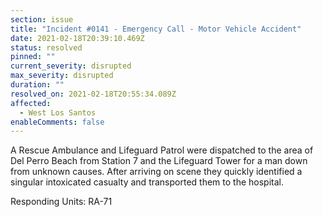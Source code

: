 ```yaml
---
section: issue
title: "Incident #0141 - Emergency Call - Motor Vehicle Accident"
date: 2021-02-18T20:39:10.469Z
status: resolved
pinned: ""
current_severity: disrupted
max_severity: disrupted
duration: ""
resolved_on: 2021-02-18T20:55:34.089Z
affected:
  - West Los Santos
enableComments: false
---
```

A Rescue Ambulance and Lifeguard Patrol were dispatched to the area of Del Perro Beach from Station 7 and the Lifeguard Tower for a man down from unknown causes. After arriving on scene they quickly identified a singular intoxicated casualty and transported them to the hospital.

Responding Units: RA-71